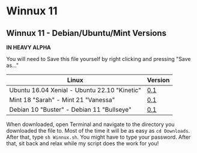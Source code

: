 # Winnux 11

## Winnux 11 - Debian/Ubuntu/Mint Versions
**IN HEAVY ALPHA**

You will need to Save this file yourself by right clicking and pressing "Save as..."

Linux | Version
------------ | -------------
Ubuntu 16.04 Xenial - Ubuntu 22.10 "Kinetic" | [0.1](https://raw.githubusercontent.com/techguy16/winnux/win11/Winnux.sh)
Mint 18 "Sarah" - Mint 21 "Vanessa" | [0.1](https://raw.githubusercontent.com/techguy16/winnux/win11/Winnux.sh)
Debian 10 "Buster" - Debian 11 "Bullseye" | [0.1](https://raw.githubusercontent.com/techguy16/winnux/win11/Winnux.sh)

When downloaded, open Terminal and navigate to the directory you downloaded the file to. Most of the time it will be as easy as  ```cd Downloads```. 
After that, type ```sh Winnux.sh```. You might have to type your password. After that, sit back and relax while my script does the work for you!
